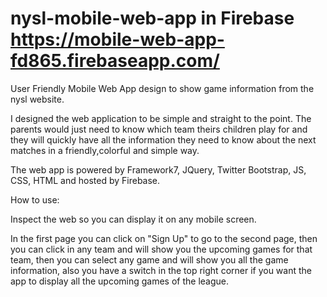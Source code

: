 # nysl-mobile-web-app                         in Firebase https://mobile-web-app-fd865.firebaseapp.com/
                                              
User Friendly Mobile Web App design to show game information from the nysl website.

I designed the web application to be simple and straight to the point. The parents would just need to know which team theirs children play for and they will quickly have all the information they need to know about the next matches in a friendly,colorful and simple way. 

The web app is powered by Framework7, JQuery, Twitter Bootstrap, JS, CSS, HTML and hosted by Firebase.

How to use:

Inspect the web so you can display it on any mobile screen.

In the first page you can click on "Sign Up" to go to the second page, then you can click in any team and will show you the upcoming games for that team, then you can select any game and will show you all the game information, also you have a switch in the top right corner if you want the app to display all the upcoming games of the league.
